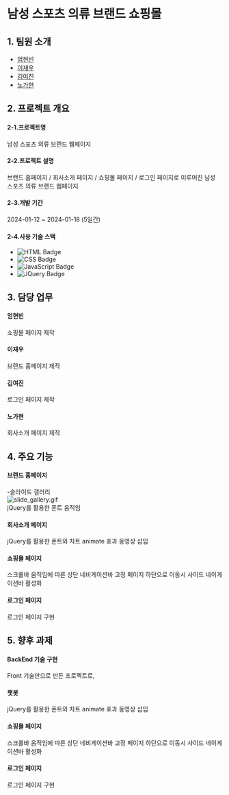 # 남성 스포츠 의류 브랜드 쇼핑몰

## 1. 팀원 소개
  * [엄현빈](https://github.com/UHB4)
  * [이재우](https://github.com/unbreakablesh)
  * [김여진](https://github.com/yeojin10044)
  * [노가현](https://github.com/dashboard)

## 2. 프로젝트 개요
#### 2-1.프로젝트명  
   남성 스포츠 의류 브랜드 웹페이지
#### 2-2.프로젝트 설명
   브랜드 홈페이지 / 회사소개 페이지 / 쇼핑몰 페이지 / 로그인 페이지로 이루어진 남성 스포츠 의류 브랜드 웹페이지
#### 2-3.개발 기간
   2024-01-12 ~ 2024-01-18 (5일간)
#### 2-4.사용 기술 스택
  * ![HTML Badge](https://img.shields.io/badge/HTML5-E34F26?style=flat&logo=HTML5&logoColor=white)
  * ![CSS Badge](https://img.shields.io/badge/CSS3-1572B6?style=flat&logo=CSS3&logoColor=white)
  * ![JavaScript Badge](https://img.shields.io/badge/JavaScript-F7DF1E?style=flat&logo=JavaScript&logoColor=white)
  * ![JQuery Badge](https://img.shields.io/badge/jQuery-0769AD?style=flat&logo=jQuery&logoColor=white)

## 3. 담당 업무
#### 엄현빈 
   쇼핑몰 페이지 제작
#### 이재우
   브랜드 홈페이지 제작
   
#### 김여진
   로그인 페이지 제작 
#### 노가현
   회사소개 페이지 제작

## 4. 주요 기능
#### 브랜드 홈페이지 
   -슬라이드 갤러리  
   ![slide_gallery.gif](/imageFile/Animation1.gif)  
   jQuery를 활용한 폰트 움직임
#### 회사소개 페이지
   jQuery를 활용한 폰트와 차트 animate 효과
   동영상 삽입
#### 쇼핑몰 페이지
   스크롤바 움직임에 따른 상단 네비게이션바 고정
   페이지 하단으로 이동시 사이드 네이게이션바 활성화
#### 로그인 페이지
   로그인 페이지 구현

## 5. 향후 과제
#### BackEnd 기술 구현 
   Front 기술만으로 만든 프로젝트로, 
#### 챗봇
   jQuery를 활용한 폰트와 차트 animate 효과
   동영상 삽입
#### 쇼핑몰 페이지
   스크롤바 움직임에 따른 상단 네비게이션바 고정
   페이지 하단으로 이동시 사이드 네이게이션바 활성화
#### 로그인 페이지
   로그인 페이지 구현
